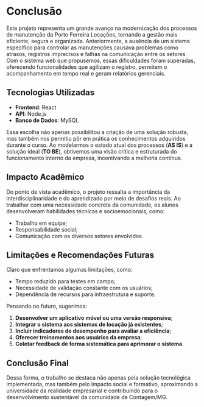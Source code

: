 # Conclusão

Este projeto representa um grande avanço na modernização dos processos de manutenção da Porto Ferreira Locações, tornando a gestão mais eficiente, segura e organizada. Anteriormente, a ausência de um sistema específico para controlar as manutenções causava problemas como atrasos, registros imprecisos e falhas na comunicação entre os setores. Com o sistema web que propusemos, essas dificuldades foram superadas, oferecendo funcionalidades que agilizam o registro, permitem o acompanhamento em tempo real e geram relatórios gerenciais.

## Tecnologias Utilizadas

- **Frontend**: React
- **API**: Node.js
- **Banco de Dados**: MySQL

Essa escolha não apenas possibilitou a criação de uma solução robusta, mas também nos permitiu pôr em prática os conhecimentos adquiridos durante o curso. Ao modelarmos o estado atual dos processos (**AS IS**) e a solução ideal (**TO BE**), obtivemos uma visão crítica e estruturada do funcionamento interno da empresa, incentivando a melhoria contínua.

## Impacto Acadêmico

Do ponto de vista acadêmico, o projeto ressalta a importância da interdisciplinaridade e do aprendizado por meio de desafios reais. Ao trabalhar com uma necessidade concreta da comunidade, os alunos desenvolveram habilidades técnicas e socioemocionais, como:

- Trabalho em equipe;
- Responsabilidade social;
- Comunicação com os diversos setores envolvidos.

## Limitações e Recomendações Futuras

Claro que enfrentamos algumas limitações, como:

- Tempo reduzido para testes em campo;
- Necessidade de validação constante com os usuários;
- Dependência de recursos para infraestrutura e suporte.

Pensando no futuro, sugerimos:

1. **Desenvolver um aplicativo móvel ou uma versão responsiva**;
2. **Integrar o sistema aos sistemas de locação já existentes**;
3. **Incluir indicadores de desempenho para avaliar a eficiência**;
4. **Oferecer treinamentos aos usuários da empresa**;
5. **Coletar feedback de forma sistemática para aprimorar o sistema**.

## Conclusão Final

Dessa forma, o trabalho se destaca não apenas pela solução tecnológica implementada, mas também pelo impacto social e formativo, aproximando a universidade da realidade empresarial e contribuindo para o desenvolvimento sustentável da comunidade de Contagem/MG.
